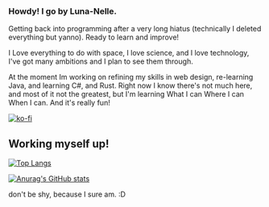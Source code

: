 ### Howdy! I go by Luna-Nelle.

Getting back into programming after a very long hiatus (technically I deleted everything but yanno). Ready to learn and improve! 

I Love everything to do with space, I love science, and I love technology, I've got many ambitions and I plan to see them through.

At the moment Im working on refining my skills in web design, re-learning Java, and learning C#, and Rust. 
Right now I know there's not much here, and most of it not the greatest, but I'm learning What I can Where I can When I can. And it's really fun!

[![ko-fi](https://ko-fi.com/img/githubbutton_sm.svg)](https://ko-fi.com/G2G8AK43S)

## Working myself up!

[![Top Langs](https://github-readme-stats.vercel.app/api/top-langs/?username=anuraghazra&layout=compact&bg_color=1e1e2e&text_color=cdd6f4&icon_color=cba6f7&title_color=94e2d5)](https://github.com/anuraghazra/github-readme-stats)

[![Anurag's GitHub stats](https://github-readme-stats.vercel.app/api?username=limepotato&count_private=true&bg_color=1e1e2e&text_color=cdd6f4&icon_color=cba6f7&title_color=94e2d5)](https://github.com/anuraghazra/github-readme-stats)


don't be shy, because I sure am. :D

